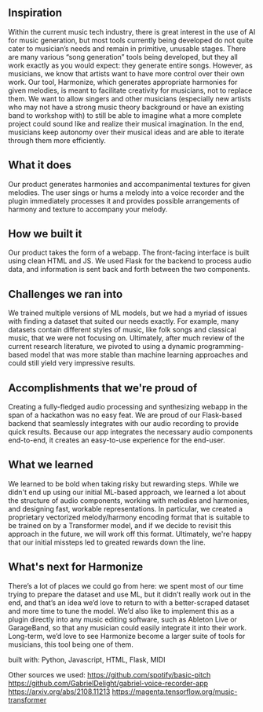 ## Inspiration
Within the current music tech industry, there is great interest in the use of AI for music generation, but most tools currently being developed do not quite cater to musician’s needs and remain in primitive, unusable stages. There are many various “song generation” tools being developed, but they all work exactly as you would expect: they generate entire songs. However, as musicians, we know that artists want to have more control over their own work. Our tool, Harmonize, which generates appropriate harmonies for given melodies, is meant to facilitate creativity for musicians, not to replace them. We want to allow singers and other musicians (especially new artists who may not have a strong music theory background or have an existing band to workshop with) to still be able to imagine what a more complete project could sound like and realize their musical imagination. In the end, musicians keep autonomy over their musical ideas and are able to iterate through them more efficiently.

## What it does
Our product generates harmonies and accompanimental textures for given melodies. The user sings or hums a melody into a voice recorder and the plugin immediately processes it and provides possible arrangements of harmony and texture to accompany your melody.

## How we built it                                                                                                                                                                                                                                                                                                                                                                      
Our product takes the form of a webapp. The front-facing interface is built using clean HTML and JS. We used Flask for the backend to process audio data, and information is sent back and forth between the two components.

## Challenges we ran into
We trained multiple versions of ML models, but we had a myriad of issues with finding a dataset that suited our needs exactly. For example, many datasets contain different styles of music, like folk songs and classical music, that we were not focusing on. Ultimately, after much review of the current research literature, we pivoted to using a dynamic programming-based model that was more stable than machine learning approaches and could still yield very impressive results. 

## Accomplishments that we're proud of
Creating a fully-fledged audio processing and synthesizing webapp in the span of a hackathon was no easy feat. We are proud of our Flask-based backend that seamlessly integrates with our audio recording to provide quick results. Because our app integrates the necessary audio components end-to-end, it creates an easy-to-use experience for the end-user.

## What we learned

We learned to be bold when taking risky but rewarding steps. While we didn't end up using our initial ML-based approach, we learned a lot about the structure of audio components, working with melodies and harmonies, and designing fast, workable representations. In particular, we created a proprietary vectorized melody/harmony encoding format that is suitable to be trained on by a Transformer model, and if we decide to revisit this approach in the future, we will work off this format. Ultimately, we're happy that our initial missteps led to greated rewards down the line.


## What's next for Harmonize
There’s a lot of places we could go from here: we spent most of our time trying to prepare the dataset and use ML, but it didn’t really work out in the end, and that’s an idea we’d love to return to with a better-scraped dataset and more time to tune the model. We’d also like to implement this as a plugin directly into any music editing software, such as Ableton Live or GarageBand, so that any musician could easily integrate it into their work. Long-term, we’d love to see Harmonize become a larger suite of tools for musicians, this tool being one of them.



built with:
Python, Javascript, HTML, Flask, MIDI

Other sources we used:
https://github.com/spotify/basic-pitch
https://github.com/GabrielDelight/gabriel-voice-recorder-app
https://arxiv.org/abs/2108.11213
https://magenta.tensorflow.org/music-transformer 

